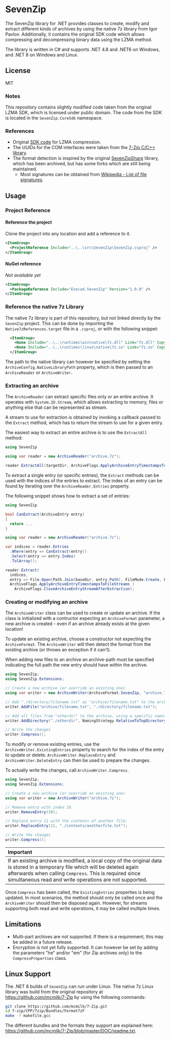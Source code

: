 # SevenZip

The SevenZip library for .NET provides classes to create, modify and extract different kinds
of archives by using the native 7z library from Igor Pavlov. Additionally, it contains the
original SDK code which allows compressing and decompressing binary data using the LZMA
method.

The library is written in C# and supports .NET 4.8 and .NET6 on Windows, and .NET 8
on Windows and Linux.

## License

MIT

### Notes

This repository contains slightly modified code taken from the original LZMA SDK,
which is licensed under public domain. The code from the SDK is located in the
`SevenZip.CoreSdk` namespace.

### References

- Original [SDK code](https://7-zip.org/sdk.html) for LZMA compression.
- The UUIDs for the COM interfaces were taken from the [7-Zip C/C++ library](https://github.com/mcmilk/7-Zip/tree/master).
- The format detection is inspired by the original [SevenZipSharp](https://github.com/tomap/SevenZipSharp/tree/master) library,
  which has been archived, but has some forks which are still being maintained.
  - Most signatures can be obtained from [Wikipedia - List of file signatures](https://en.wikipedia.org/wiki/List_of_file_signatures).

## Usage

### Project Reference

#### Reference the project

Clone the project into any location and add a reference to it.

```xml
<ItemGroup>
  <ProjectReference Include="..\..\src\SevenZip\SevenZip.csproj" />
</ItemGroup>
```

#### NuGet reference

_Not available yet_

```xml
<ItemGroup>
  <PackageReference Include="Exocad.SevenZip" Version="1.0.0" />
</ItemGroup>
```

### Reference the native 7z Library

The native 7z library is part of this repository, but not linked directly by the `SevenZip`
project. This can be done by importing the `Native7zReferences.target` file in a `.csproj`, or with
the following snippet:

```xml
  <ItemGroup>
    <None Include="..\..\runtimes\win\native\7z.dll" Link="7z.dll" CopyToOutputDirectory="PreserveNewest" />
    <None Include="..\..\runtimes\linux\native\7z.so" Link="7z.so" CopyToOutputDirectory="PreserveNewest" />
  </ItemGroup>
```

The path to the native library can however be specified by setting the `ArchiveConfig.NativeLibraryPath`
property, which is then passed to an `ArchiveReader` or `ArchiveWriter`.

### Extracting an archive

The `ArchiveReader` can extract specific files only or an entire archive. It operates
with `System.IO.Stream`, which allows extracting to memory, files or anything else that 
can be represented as stream.

A stream to use for extraction is obtained by invoking a callback passed
to the `Extract` method, which has to return the stream to use for a given entry.

The easiest way to extract an entire archive is to use the `ExtractAll` method:

```csharp
using SevenZip

using var reader = new ArchiveReader("archive.7z");

reader.ExtractAll(targetDir, ArchiveFlags.ApplyArchiveEntryTimestampsToFileStreams);
```

To extract a single entry (or specific entries), the `Extract` methods can be used
with the indices of the entries to extract. The index of an entry can be found by 
iterating over the `ArchiveReader.Entries` property.

The following snippet shows how to extract a set of entries:

```csharp
using SevenZip

bool CanExtract(ArchiveEntry entry)
{
  return ...
}

using var reader = new ArchiveReader("archive.7z");

var indices = reader.Entries
  .Where(entry => CanExtract(entry))
  .Select(entry => entry.Index)
  .TolArray();

reader.Extract(
  indices,
  entry => File.Open(Path.Join(baseDir, entry.Path), FileMode.Create, FileAccess.Write),
  ArchiveFlags.ApplyArchiveEntryTimestampsToFileStreams |
    ArchiveFlags.CloseArchiveEntryStreamAfterExtraction);
```

### Creating or modifying an archive

The `ArchiveWriter` class can be used to create or update an archive. If the class is initialized
with a contructor expecting an `ArchiveFormat` parameter, a new archive is created - even if an
archive already exists at the given location!

To update an existing archive, choose a constructor not expecting the `ArchiveFormat`. The `ArchiveWriter`
will then detect the format from the existing archive (or throws an exception if it can't).

When adding new files to an archive an archive-path must be specified indicating the full
path the new entry should have within the archive.

```csharp
using SevenZip;
using SevenZip.Extensions;

// Create a new archive (or override an existing one)
using var writer = new ArchiveWriter(ArchiveFormat.SevenZip, "archive.7z");

// Add "./directory/filename.txt" as "archive/filename.txt" to the archive.
writer.AddFile("archive/filename.txt", "./directory/filename.txt");

// Add all files from "otherdir" to the archive, using a specific naming strategy.
writer.AddDirectory("./otherdir", NamingStrategy.RelativeToTopDirectoryInclusive);

// Write the changes
writer.Compress();
```

To modify or remove existing entries, use the `ArchiveWriter.ExistingEntries` property to
search for the index of the entry to update or delete. `ArchiveWriter.ReplaceEntry`
and `ArchiveWriter.DeleteEntry` can then be used to prepare the changes.

To actually write the changes, call `ArchiveWriter.Compress`.

```csharp
using SevenZip;
using SevenZip.Extensions;

// Create a new archive (or override an existing one)
using var writer = new ArchiveWriter("archive.7z");

// Remove entry with index 10.
writer.RemoveEntry(10);

// Replace entry 11 with the contents of another file.
writer.ReplaceEntry(11, "./contents/anotherfile.txt");

// Write the changes
writer.Compress();
```
| Important |
| :--- |
| If an existing archive is modified, a local copy of the original data is stored in a temporary file which will be deleted again afterwards when calling `Compress`. This is required since simultaneous read and write operations are not supported. |

Once `Compress` has been called, the `ExistingEntries` properties is being updated. In most scenarios,
the method should only be called once and the `ArchiveWriter` should then be disposed again. However,
for streams supporting both read and write operations, it may be called multiple times.

## Limitations

- Multi-part archives are not supported. If there is a requirement, this may be added in
  a future release.
- Encryption is not yet fully supported. It can however be set by adding the parameters
  "he" and/or "em" (for Zip archives only) to the `CompressProperties` class.

## Linux Support

The .NET 8 builds of `SevenZip` can run under Linux. The native 7z Linux
library was build from the original repository at https://github.com/mcmilk/7-Zip
by using the following commands:

```bash
git clone https://github.com/mcmilk/7-Zip.git
cd 7-zip/CPP/7zip/Bundles/Format7zF
make -f makefile.gcc
```

The different bundles and the formats they support are explained here:
https://github.com/mcmilk/7-Zip/blob/master/DOC/readme.txt.

